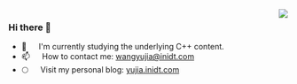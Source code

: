 <img align="right" src="https://github-readme-stats.vercel.app/api?username=Evilrabbit520&show_icons=true&icon_color=CE1D2D&text_color=718096&bg_color=ffffff&hide_title=true" />

### Hi there 👋

- 🔭 &emsp; I'm currently studying the underlying C++ content.
- 📫 &emsp; How to contact me: <a href="mail:wangyujia@inidt.com"> wangyujia@inidt.com</a>
- 🌕 &emsp; Visit my personal blog: <a href="http://yujia.inidt.com:90"> yujia.inidt.com</a>

<!--
**Evilrabbit520/Evilrabbit520** is a ✨ _special_ ✨ repository because its `README.md` (this file) appears on your GitHub profile.

Here are some ideas to get you started:

- 🔭 I’m currently working on ...
- 🌱 I’m currently learning ...
- 👯 I’m looking to collaborate on ...
- 🤔 I’m looking for help with ...
- 💬 Ask me about ...
- 📫 How to reach me: ...
- 😄 Pronouns: ...
- ⚡ Fun fact: ...
-->
